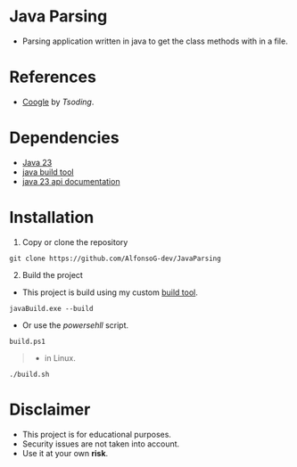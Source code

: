 # Java Parsing
- Parsing application written in java to get the class methods with in a file.

# References
- [Coogle](https://www.youtube.com/watch?v=wK1HjnwDQng&t=1s) by *Tsoding*.

# Dependencies
- [Java 23](https://www.oracle.com/java/technologies/downloads/)
- [java build tool](https://github.com/AlfonsoG-dev/javaBuild.git)
- [java 23 api documentation](https://download.java.net/java/early_access/valhalla/docs/api/java.base/module-summary.html)

# Installation
1. Copy or clone the repository
```shell
git clone https://github.com/AlfonsoG-dev/JavaParsing
```
2. Build the project
- This project is build using my custom [build tool](https://github.com/AlfonsoG-dev/javaBuild).
```shell
javaBuild.exe --build
```
- Or use the *powersehll* script.
```shell
build.ps1
```
>- in Linux.
```shell
./build.sh
```

# Disclaimer
- This project is for educational purposes.
- Security issues are not taken into account.
- Use it at your own **risk**.